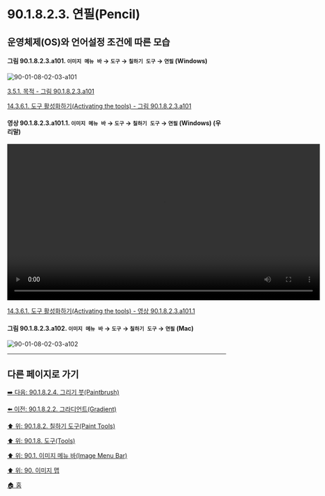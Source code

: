 # 90.1.8.2.3. 연필(Pencil)
## 운영체제(OS)와 언어설정 조건에 따른 모습

<a id="90-01-08-02-03-a101"></a>

#### 그림 90.1.8.2.3.a101. `이미지 메뉴 바` → `도구` → `칠하기 도구` → `연필` (Windows)
![90-01-08-02-03-a101](https://github.com/wonder13662/gimp/assets/15767104/3a212da3-0bfd-486e-8ec5-273f6e7eac2a)

[3.5.1. 목적 - 그림 90.1.8.2.3.a101](./03-05-01-intention.md#90-01-08-02-03-a101)

[14.3.6.1. 도구 활성화하기(Activating the tools) - 그림 90.1.8.2.3.a101](./14-03-06-01-activating_the_tool.md#90-01-08-02-03-a101)

<a id="90-01-08-02-03-a101-01"></a>

#### 영상 90.1.8.2.3.a101.1. `이미지 메뉴 바` → `도구` → `칠하기 도구` → `연필` (Windows) (우리말)
<video controls="controls" width="720" src="https://github.com/wonder13662/gimp/assets/15767104/e694827e-6a70-4d39-a24e-8df798e6b60d"></video>

[14.3.6.1. 도구 활성화하기(Activating the tools) - 영상 90.1.8.2.3.a101.1](./14-03-06-01-activating_the_tool.md#90-01-08-02-03-a101-01)

<a id="90-01-08-02-03-a102"></a>

#### 그림 90.1.8.2.3.a102. `이미지 메뉴 바` → `도구` → `칠하기 도구` → `연필` (Mac)
![90-01-08-02-03-a102](https://github.com/wonder13662/gimp/assets/15767104/a053d30b-73f7-4a2f-9cb0-63f09f9a4b55)

***

## 다른 페이지로 가기

[➡️ 다음: 90.1.8.2.4. 그리기 붓(Paintbrush)](./90-01-08-02-04-paintbrush.md)

[⬅️ 이전: 90.1.8.2.2. 그라디언트(Gradient)](./90-01-08-02-02-gradient.md)

[⬆️ 위: 90.1.8.2. 칠하기 도구(Paint Tools)](./90-01-08-02-00-paint_tools.md)

[⬆️ 위: 90.1.8. 도구(Tools)](./90-01-08-00-tools.md)

[⬆️ 위: 90.1. 이미지 메뉴 바(Image Menu Bar)](./90-01-00-image-menu-bar.md)

[⬆️ 위: 90. 이미지 맵](./90-00-image-map.md)

[🏠 홈](./00-home.md)
